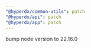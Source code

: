 ```yaml
---
"@hyperdx/common-utils": patch
"@hyperdx/api": patch
"@hyperdx/app": patch
---
```


bump node version to 22.16.0
